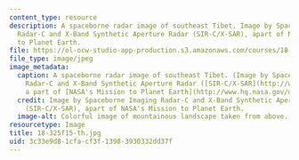 ```yaml
---
content_type: resource
description: A spaceborne radar image of southeast Tibet. Image by Spaceborne Imaging
  Radar-C and X-Band Synthetic Aperture Radar (SIR-C/X-SAR), apart of NASA's Mission
  to Planet Earth.
file: https://ol-ocw-studio-app-production.s3.amazonaws.com/courses/18-325-topics-in-applied-mathematics-waves-and-imaging-fall-2015/3c33e9d81cfacf3f13983930332dd37f_18-325f15-th.jpg
file_type: image/jpeg
image_metadata:
  caption: A spaceborne radar image of southeast Tibet. (Image by Spaceborne Imaging
    Radar-C and X-Band Synthetic Aperture Radar ([SIR-C/X-SAR](http://www.jpl.nasa.gov/radar/sircxsar/tibet.html)),
    a part of [NASA's Mission to Planet Earth](http://www.hq.nasa.gov/office/nsp/mtpe.htm).)
  credit: Image by Spaceborne Imaging Radar-C and X-Band Synthetic Aperture Radar
    (SIR-C/X-SAR), apart of NASA's Mission to Planet Earth.
  image-alt: Colorful image of mountainous landscape taken from above.
resourcetype: Image
title: 18-325f15-th.jpg
uid: 3c33e9d8-1cfa-cf3f-1398-3930332dd37f
---
```

